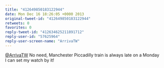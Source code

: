 ```yaml
---
title: "412649850183122944"
date: Mon Dec 16 18:26:05 +0000 2013
original-tweet-id: "412649850183122944"
retweets: 0
favorites: 0
reply-tweet-id: "412634625211891712"
reply-user-id: "57625964"
reply-user-screen-name: "ArrivaTW"
---
```

<a href="https://twitter.com/ArrivaTW">@ArrivaTW</a> No need, Manchester Piccadilly train is always late on a Monday I can set my watch by it!
